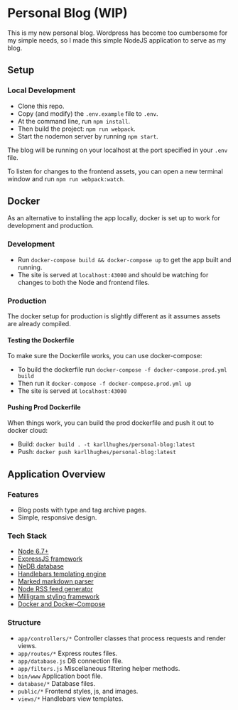 # Personal Blog (WIP)
This is my new personal blog. Wordpress has become too cumbersome for my simple needs, so I made this simple NodeJS application to serve as my blog.

## Setup

### Local Development
- Clone this repo.
- Copy (and modify) the `.env.example` file to `.env`.
- At the command line, run `npm install`.
- Then build the project: `npm run webpack`.
- Start the nodemon server by running `npm start`.

The blog will be running on your localhost at the port specified in your `.env` file.

To listen for changes to the frontend assets, you can open a new terminal window and run `npm run webpack:watch`.

## Docker
As an alternative to installing the app locally, docker is set up to work for development and production.

### Development

- Run `docker-compose build && docker-compose up` to get the app built and running.
- The site is served at `localhost:43000` and should be watching for changes to both the Node and frontend files.

### Production
The docker setup for production is slightly different as it assumes assets are already compiled.

#### Testing the Dockerfile
To make sure the Dockerfile works, you can use docker-compose:

- To build the dockerfile run `docker-compose -f docker-compose.prod.yml build`
- Then run it `docker-compose -f docker-compose.prod.yml up`
- The site is served at `localhost:43000`

#### Pushing Prod Dockerfile
When things work, you can build the prod dockerfile and push it out to docker cloud:

- Build: `docker build . -t karllhughes/personal-blog:latest`
- Push: `docker push karllhughes/personal-blog:latest`


## Application Overview

### Features
- Blog posts with type and tag archive pages.
- Simple, responsive design.

### Tech Stack
- [Node 6.7+](https://nodejs.org/en/)
- [ExpressJS framework](http://expressjs.com/en/resources/frameworks.html)
- [NeDB database](https://github.com/louischatriot/nedb)
- [Handlebars templating engine](http://handlebarsjs.com/)
- [Marked markdown parser](https://github.com/chjj/marked)
- [Node RSS feed generator](https://github.com/dylang/node-rss)
- [Milligram styling framework](https://milligram.github.io/)
- [Docker and Docker-Compose](https://docs.docker.com/compose/)

### Structure
- `app/controllers/*` Controller classes that process requests and render views.
- `app/routes/*` Express routes files.
- `app/database.js` DB connection file.
- `app/filters.js` Miscellaneous filtering helper methods.
- `bin/www` Application boot file.
- `database/*` Database files.
- `public/*` Frontend styles, js, and images.
- `views/*` Handlebars view templates.


